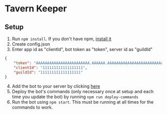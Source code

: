 # Tavern Keeper

## Setup

1. Run `npm install`. If you don't have npm, [install it](https://docs.npmjs.com/downloading-and-installing-node-js-and-npm)
2. Create config.json
3. Enter app id as "clientId", bot token as "token", server id as "guildId"
```JSON
{
    "token": "AAAAAAAAAAAAAAAAAAAAAAAA.AAAAAA.AAAAAAAAAAAAAAAAAAAAAAAAAAA",
    "clientId": "111111111111111111",
    "guildId": "111111111111111111"
}
```

4. Add the bot to your server by clicking [here](https://discord.com/api/oauth2/authorize?client_id=904416530782113874&permissions=8&scope=bot%20applications.commands)
5. Deploy the bot's commands (only necessary once at setup and each time you update the bot) by running `npm run deploy-commands`
6. Run the bot using `npm start`. This must be running at all times for the commands to work.